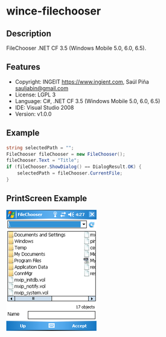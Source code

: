 wince-filechooser
=================

Description
-----------
FileChooser .NET CF 3.5 (Windows Mobile 5.0, 6.0, 6.5).


Features
--------
- Copyright: INGEIT <https://www.ingient.com>, Saúl Piña <sauljabin@gmail.com>
- License: LGPL 3
- Language: C#, .NET CF 3.5 (Windows Mobile 5.0, 6.0, 6.5)
- IDE: Visual Studio 2008
- Version: v1.0.0


Example
-------

```c#
string selectedPath = "";
FileChooser fileChooser = new FileChooser();
fileChooser.Text = "Title";
if (fileChooser.ShowDialog() == DialogResult.OK) {
	selectedPath = fileChooser.CurrentFile;
}
```


PrintScreen Example
-------------------
![](/documents/printscreen-1.png)
